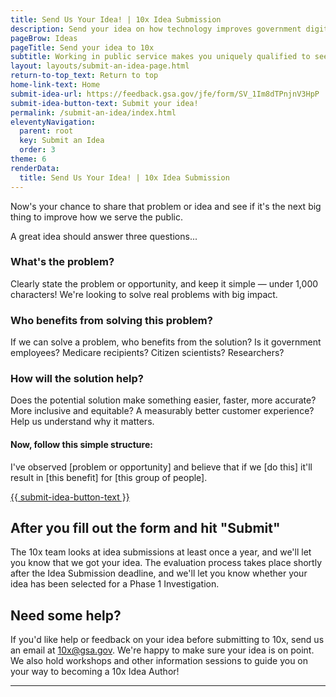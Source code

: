 ```yaml
---
title: Send Us Your Idea! | 10x Idea Submission
description: Send your idea on how technology improves government digital service delivery. Here's a step-by-step guide.
pageBrow: Ideas
pageTitle: Send your idea to 10x
subtitle: Working in public service makes you uniquely qualified to see how we can create new good-for-government technology that enables good-for-people services. 
layout: layouts/submit-an-idea-page.html
return-to-top_text: Return to top
home-link-text: Home
submit-idea-url: https://feedback.gsa.gov/jfe/form/SV_1Im8dTPnjnV3HpP
submit-idea-button-text: Submit your idea!
permalink: /submit-an-idea/index.html
eleventyNavigation:
  parent: root
  key: Submit an Idea
  order: 3
theme: 6
renderData:
  title: Send Us Your Idea! | 10x Idea Submission
---
```


<p class="usa-intro">
  Now's your chance to share that problem or idea and see if it's the next big thing to improve how we serve the public.
</p>

A great idea should answer three questions...

###  What's the problem? 

Clearly state the problem or opportunity, and keep it simple &#8212; under 1,000 characters! We're looking to solve real problems with big impact.

### Who benefits from solving this problem?

If we can solve a problem, who benefits from the solution? Is it government employees? Medicare recipients? Citizen scientists? Researchers? 

### How will the solution help?

Does the potential solution make something easier, faster, more accurate? More inclusive and equitable? A measurably better customer experience? Help us understand why it matters. 

#### Now, follow this simple structure:

<p class="sampleText">
  I've observed [problem or opportunity] and believe that if we [do this] it'll result in [this benefit] for [this group of people].
</p>

<p class="usa-button">
  <a class="usa-link" rel="noreferrer" href="{{ submit-idea-url | url }}">
    {{ submit-idea-button-text }}
  </a>
</p>

## After you fill out the form and hit "Submit"

The 10x team looks at idea submissions at least once a year, and we'll let you know that we got your idea. The evaluation process takes place shortly after the Idea Submission deadline, and we'll let you know whether your idea has been selected for a Phase 1 Investigation.

## Need some help?

If you'd like help or feedback on your idea before submitting to 10x, send us an email at 10x@gsa.gov. We're happy to make sure your idea is on point. We also hold workshops and other information sessions to guide you on your way to becoming a 10x Idea Author!

---